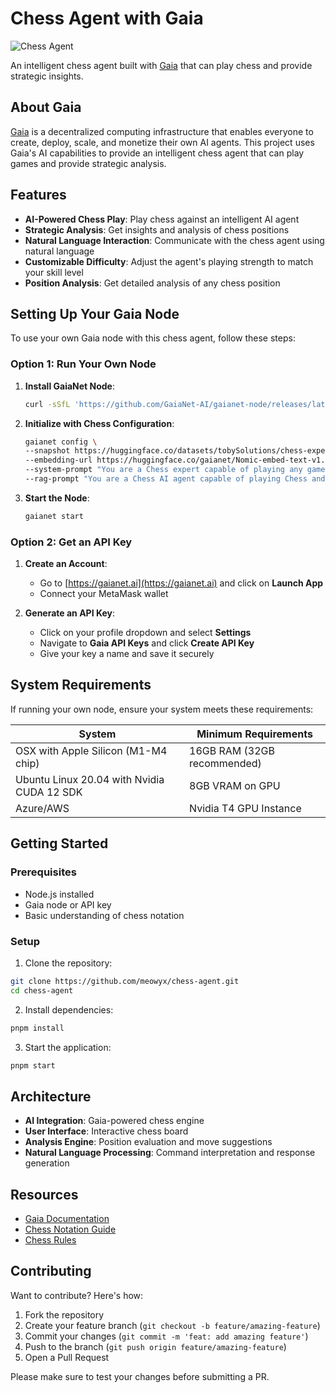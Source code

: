 # Chess Agent with Gaia

![Chess Agent](./chess-agent.gif)

An intelligent chess agent built with [Gaia](https://docs.gaianet.ai/intro/) that can play chess and provide strategic insights.

## About Gaia

[Gaia](https://docs.gaianet.ai/intro/) is a decentralized computing infrastructure that enables everyone to create, deploy, scale, and monetize their own AI agents. This project uses Gaia's AI capabilities to provide an intelligent chess agent that can play games and provide strategic analysis.

## Features

- **AI-Powered Chess Play**: Play chess against an intelligent AI agent
- **Strategic Analysis**: Get insights and analysis of chess positions
- **Natural Language Interaction**: Communicate with the chess agent using natural language
- **Customizable Difficulty**: Adjust the agent's playing strength to match your skill level
- **Position Analysis**: Get detailed analysis of any chess position

## Setting Up Your Gaia Node

To use your own Gaia node with this chess agent, follow these steps:

### Option 1: Run Your Own Node

1. **Install GaiaNet Node**:
   ```bash
   curl -sSfL 'https://github.com/GaiaNet-AI/gaianet-node/releases/latest/download/install.sh' | bash
   ```

2. **Initialize with Chess Configuration**:
   ```bash
   gaianet config \
   --snapshot https://huggingface.co/datasets/tobySolutions/chess-expert/resolve/main/default-4632527847563394-2025-05-21-00-06-53.snapshot.tar.gz \
   --embedding-url https://huggingface.co/gaianet/Nomic-embed-text-v1.5-Embedding-GGUF/resolve/main/nomic-embed-text-v1.5.f16.gguf \
   --system-prompt "You are a Chess expert capable of playing any game and any opponent. You have all the information necessary to play a game" \
   --rag-prompt "You are a Chess AI agent capable of playing Chess and you know a lot about Chess."
   ```

3. **Start the Node**:
   ```bash
   gaianet start
   ```

### Option 2: Get an API Key

1. **Create an Account**:
   - Go to [https://gaianet.ai](https://gaianet.ai) and click on **Launch App**
   - Connect your MetaMask wallet

2. **Generate an API Key**:
   - Click on your profile dropdown and select **Settings**
   - Navigate to **Gaia API Keys** and click **Create API Key**
   - Give your key a name and save it securely

## System Requirements

If running your own node, ensure your system meets these requirements:

| System | Minimum Requirements |
|--------|---------------------|
| OSX with Apple Silicon (M1-M4 chip) | 16GB RAM (32GB recommended) |
| Ubuntu Linux 20.04 with Nvidia CUDA 12 SDK | 8GB VRAM on GPU |
| Azure/AWS | Nvidia T4 GPU Instance |

## Getting Started

### Prerequisites

- Node.js installed
- Gaia node or API key
- Basic understanding of chess notation

### Setup

1. Clone the repository:
```bash
git clone https://github.com/meowyx/chess-agent.git
cd chess-agent
```

2. Install dependencies:
```bash
pnpm install
```

3. Start the application:
```bash
pnpm start
```

## Architecture

- **AI Integration**: Gaia-powered chess engine
- **User Interface**: Interactive chess board
- **Analysis Engine**: Position evaluation and move suggestions
- **Natural Language Processing**: Command interpretation and response generation

## Resources

- [Gaia Documentation](https://docs.gaianet.ai/intro/)
- [Chess Notation Guide](https://en.wikipedia.org/wiki/Algebraic_notation_(chess))
- [Chess Rules](https://www.fide.com/FIDE/handbook/LawsOfChess.pdf)

## Contributing

Want to contribute? Here's how:

1. Fork the repository
2. Create your feature branch (`git checkout -b feature/amazing-feature`)
3. Commit your changes (`git commit -m 'feat: add amazing feature'`)
4. Push to the branch (`git push origin feature/amazing-feature`)
5. Open a Pull Request

Please make sure to test your changes before submitting a PR.



